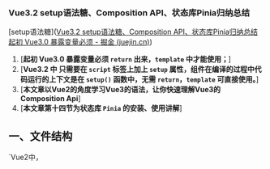 ### Vue3.2 setup语法糖、Composition API、状态库Pinia归纳总结
[setup语法糖]([Vue3.2 setup语法糖、Composition API、状态库Pinia归纳总结起初 Vue3.0 暴露变量必须 - 掘金 (juejin.cn)](https://juejin.cn/post/7006108454028836895?searchId=20240905180211C58ED26DB654E12BE83F#heading-1))

1. [**起初 Vue3.0 暴露变量必须 `return` 出来，`template` 中才能使用；**]
2. [**Vue3.2 中 只需要在 `script` 标签上加上 `setup` 属性，组件在编译的过程中代码运行的上下文是在 `setup()` 函数中，无需 `return`，`template` 可直接使用。**]
3. [**本文章以Vue2的角度学习Vue3的语法，让你快速理解Vue3的Composition Api**]
4. [**本文章第十四节为状态库 `Pinia` 的安装、使用讲解**]

## 一、文件结构
`Vue2中，<template> 标签中只能有一个根元素，在Vue3中没有此限制
```
<template>
// ...
</template>

<script setup>
// ...
</script>

<style lang="scss" scoped>
// 支持CSS变量注入v-bind(color)
</style>
```
## 二、data
```
<script setup>
  import { reactive, ref, toRefs } from 'vue' 
  
  // ref声明响应式数据，用于声明基本数据类型 
  const name = ref('Jerry') 
  // 修改 
  name.value = 'Tom' 
  
  // reactive声明响应式数据，用于声明引用数据类型 
  const state = reactive({ name: 'Jerry', sex: '男' }) 
  // 修改 
  state.name = 'Tom' 
  
  // 使用toRefs解构 
  const {name, sex} = toRefs(state) 
  // template可直接使用{{name}}、{{sex}} </script>
</script>
```

## 三、method
```
<template> 
  // 调用方法 
  <button @click='changeName'>按钮</button> 
</template> 

<script setup> 
  import { reactive } from 'vue' 

  const state = reactive({ name: 'Jery' }) 

  // 声明method方法 
  const changeName = () => { state.name = 'Tom' } 
</script>
```

## 四、computed
```
<script setup> 
	import { computed, ref } from 'vue' 
	
	const count = ref(1) 
	
	// 通过computed获得doubleCount 
	const doubleCount = computed(() => { return count.value * 2 }) 
	
	// 获取 
	console.log(doubleCount.value) 
</script>
```

## 五、watch
```
<script setup> 
	import { watch, reactive } from 'vue' 
	
	const state = reactive({ count: 1 }) 
	// 声明方法 
	const changeCount = () => { state.count = state.count * 2 } 
	// 监听count 
	watch( 
		() => state.count, 
		(newVal, oldVal) => { 
			console.log(state.count) 
			console.log(`watch监听变化前的数据：${oldVal}`) 
			console.log(`watch监听变化后的数据：${newVal}`) 
		}, 
		{ 
			immediate: true, // 立即执行 
			deep: true // 深度监听 
		} 
	) 
</script>
```

## components
 `<script setup>`引入组件将自动注册,
 > 不需要在引入组件后，通过 `components:{}`注册组件，可直接使用
 

```
<template>
	<MyComponent />
</template>

<script setup> 
	import MyComponent from './MyComponent.vue' 
	//components:{MyComponent} 不需要注册直接使用 
</script> ​
```

## 六、props父传子
> 子组件

```
<template> 
	<span>{{props.name}}</span> 
	// 可省略【props.】 
	<span>{{name}}</span> 
</template> 

<script setup> 
	// import { defineProps } from 'vue' 
	
	// defineProps在<script setup>中自动可用，无需导入 
	// 需在.eslintrc.js文件中【globals】下配置【defineProps: true】 
	
	// 声明props 
	const props = defineProps({ 
		name: { 
			type: String, 
			default: '' 
		} 
	}) 
</script>
```


> 父组件

`引入子组件，组件会自动注册`

```
<template> 
	<child name='Jerry'/> 
</template> 

<script setup> 
	// 引入子组件 
	import child from './child.vue' 
</script>
```

## 七、emit子传父
> 子组件

```
<template>
	<span>{{props.name}}</span> 
	// 可省略【props.】 
	<span>{{name}}</span> 
	<button @click='changeName'>更名</button> 
</template> 

<script setup>
	// import { defineEmits, defineProps } from 'vue' 
	
	// defineEmits和defineProps在<script setup>中自动可用，无需导入 
	// 需在.eslintrc.js文件中【globals】下配置【defineEmits: true】、【defineProps: true】 
	
	// 声明props 
	const props = defineProps({ 
		name: { 
			type: String, 
			default: '' 
		} 
	}) 
	
	// 声明事件 
	const emit = defineEmits(['updateName']) 
	
	const changeName = () => { 
		// 执行 
		emit('updateName', 'Tom') 
	} 
</script>
```

> 父组件

```
<template> 
	<child :name='state.name' @updateName='updateName'/> 
</template> 

<script setup>
	import { reactive } from 'vue' 
	// 引入子组件 
	import child from './child.vue' 
	
	const state = reactive({ name: 'Jerry' }) 
	
	// 接收子组件触发的方法 
	const updateName = (name) => { state.name = name } 
</script>
```
## 八、v-model
支持绑定多个`v-model`，`v-model` 是 `v-model:modelValue` 的简写  
绑定其他字段，如：`v-model:name`
> 子组件

```
<template> 
	<span @click="changeInfo">我叫{{ modelValue }}，今年{{ age }}岁</span> 
</template> 

<script setup> 
	// import { defineEmits, defineProps } from 'vue' 
	// defineEmits和defineProps在<script setup>中自动可用，无需导入 
	// 需在.eslintrc.js文件中【globals】下配置【defineEmits: true】、【defineProps: true】 
	
	defineProps({ 
		modelValue: String, 
		age: Number 
	}) 
	
	const emit = defineEmits(['update:modelValue', 'update:age']) 
	
	const changeInfo = () => { 
		// 触发父组件值更新 
		emit('update:modelValue', 'Tom') 
		emit('update:age', 30) 
	} 
</script>
```

> 父组件

```
<template> 
	// v-model:modelValue简写为v-model 
	// 可绑定多个v-model 
	<child 
		v-model="state.name" 
		v-model:age="state.age" 
	/> 
</template> 

<script setup> 
	import { reactive } from 'vue' 
	// 引入子组件 
	import child from './child.vue' 
	
	const state = reactive({ name: 'Jerry', age: 20 }) 
</script>
```

## 九、nextTick
```
<script setup> 
	import { nextTick } from 'vue' 
	
	nextTick(() => { 
		// ... 
	}) 
</script>
```

## 十、ref子组件实例和defineExpose
- 在标准组件写法里，子组件的数据都是默认隐式暴露给父组件的，但在 script-setup 模式下，所有数据只是默认 return 给 template 使用，不会暴露到组件外，所以父组件是无法直接通过挂载 ref 变量获取子组件的数据。
- 如果要调用子组件的数据，需要先在子组件显示的暴露出来，才能够正确的拿到，这个操作，就是由 defineExpose 来完成。

> 子组件

```
<template> 
	<span>{{state.name}}</span> 
</template> 

<script setup> 
	import { reactive, toRefs } from 'vue' 
	// defineExpose无需引入 
	// import { defineExpose, reactive, toRefs } from 'vue' 
	
	// 声明state 
	const state = reactive({ name: 'Jerry' }) 
	
	// 将方法、变量暴露给父组件使用，父组件才可通过ref API拿到子组件暴露的数据 
	defineExpose({ 
		// 解构state 
		...toRefs(state), 
		
		// 声明方法 
		changeName () { 
			state.name = 'Tom' 
		} 
	}) 
</script>
```

> 父组件

#### 1. 获取一个子组件实例
```
<template> 
	<child ref='childRef'/> 
</template> 

<script setup> 
	import { ref, nextTick } from 'vue' 
	// 引入子组件 
	import child from './child.vue' 
	
	// 子组件ref（TypeScript语法） 
	const childRef = ref<InstanceType<typeof child>>() 
	
	// nextTick 
	nextTick(() => { 
		// 获取子组件name 
		console.log(childRef.value.name) 
		
		// 执行子组件方法 
		childRef.value.changeName() 
	}) 
</script>
```

#### 2. 获取多个子组件实例：在 v-for 中获取子组件实例
这种情况仅适用于 v-for `循环数是固定的情况` ，因为如果 v-for `循环数` 在初始化之后发生改变，那么就会导致 childRefs 再一次重复添加，childRefs 中会出现重复的子组件实例

```
<template> 
	<div v-for="item in 3" :key="item"> 
		<child :ref='addChildRef'/> 
	</div> 
</template> 

<script setup> 
	// 省略... 
	
	// 子组件实例数组 
	const childRefs = ref([]) 
	
	// 通过 addChildRef 方法向 childRefs 添加子组件实例 
	const addChildRef = (el) => { 
		childRefs.value.push(el) 
	} 
</script>
```

#### 3. 获取多个子组件实例：动态 v-for 获取子组件实例
通过下标来向 childRefs 添加/修改，初始化之后，动态修改 v-for 循环数，会自动根据下标重新修改该下标对应的数据
```
<template> 
	<button @click='childNums++'></button> 
	
	<div v-for="(item, i) in childNums" :key="item"> 
		// 通过下标向 childRefs 动态添加子组件实例 
		<child :ref='(el) => childRefs[i] = el'/> 
	</div> 
	
	<button @click='childNums--'></button> 
</template> 

<script setup> 
	// 省略... 
	
	// 子组件数量 
	const childNums = ref(1) 
	
	// 子组件实例数组 
	const childRefs = ref([]) 
</script>
```

## 十、插槽slot
> 子组件

```
<template> 
	// 匿名插槽 
	<slot/> 
	
	// 具名插槽 
	<slot name='title'/> 
	
	// 作用域插槽 
	<slot name="footer" :scope="state" /> 
</template> 

<script setup> 
	import { useSlots, reactive } from 'vue' 
	
	const state = reactive({ name: '张三', age: '25岁' }) 
	
	const slots = useSlots() 
	
	// 匿名插槽使用情况 
	const defaultSlot = reactive(slots.default && slots.default().length) 
	console.log(defaultSlot) // 1 
	
	// 具名插槽使用情况 
	const titleSlot = reactive(slots.title && slots.title().length) 
	console.log(titleSlot) // 3 
</script>
```

> 父组件

```
<template> 
	<child> 
		// 匿名插槽 
		<span>我是默认插槽</span> 
		
		// 具名插槽 
		<template #title> 
			<h1>我是具名插槽</h1> 
			<h1>我是具名插槽</h1> 
			<h1>我是具名插槽</h1> 
		</template> 
		
		// 作用域插槽 
		<template #footer="{ scope }"> 
			<footer>作用域插槽——姓名：{{ scope.name }}，年龄{{ scope.age }}</footer> 
		</template> 
	</child> 
</template> 

<script setup> 
	// 引入子组件 
	import child from './child.vue' 
</script>
```

## 十二、路由useRoute和useRouter
```
<script setup> 
	import { useRoute, useRouter } from 'vue-router' 
	
	// 必须先声明调用 
	const route = useRoute() 
	const router = useRouter() 
	
	// 路由信息 
	console.log(route.query) 
	
	// 路由跳转 
	router.push('/newPage') 
</script>
```

## 十三、路由导航守卫
```
<script setup> 
	import { onBeforeRouteLeave, onBeforeRouteUpdate } from 'vue-router' 
	
	// 添加一个导航守卫，在当前组件将要离开时触发。 
	onBeforeRouteLeave((to, from, next) => { 
		next() 
	}) 
	
	// 添加一个导航守卫，在当前组件更新时触发。 
	// 在当前路由改变，但是该组件被复用时调用。 
	onBeforeRouteUpdate((to, from, next) => { 
		next() 
	}) 
</script>
```

## 十四、store
**Vue3 中的Vuex不再提供辅助函数写法**

```
<script setup> 
	import { useStore } from 'vuex' 
	import { key } from '../store/index' 
	
	// 必须先声明调用 
	const store = useStore(key) 
	
	// 获取Vuex的state 
	store.state.xxx 
	
	// 触发actions的方法 
	store.commit('fnName') 
	
	// 触发actions的方法 
	store.dispatch('fnName') 
	
	// 获取Getters 
	store.getters.xxx 
	
</script>
```

> Pinia

*全面拥抱 `Pinia` 吧！  
2021年11月24日，尤大在 Twitter 上宣布：`Pinia` 正式成为 Vue 官方的状态库，意味着 `Pinia` 就是 `Vuex 5` ，`Pinia` 的优点：  

- 同时支持 Composition Api 和 Options api 的语法；
- 去掉 mutations ，只有 state 、getters 和 actions ；
- 不支持嵌套的模块，通过组合 store 来代替；
- 更完善的 Typescript 支持；
- 清晰、显式的代码拆分；

#### 安装
```
# 使用 npm 
npm install pinia 

# 使用 yarn 
yarn add pinia
```

#### main.js 引入
```
import App from './App.vue' 
import { createApp } from 'vue' 
import { createPinia } from 'pinia' 

const app = createApp(App) 
app.use(createPinia()) 
app.mount('#app')
```

#### 配置 store.js
```
import { defineStore } from 'pinia' 

// defineStore 调用后返回一个函数，调用该函数获得 Store 实体 
export const useStore = defineStore({ 
	// id: 必须，在所有 Store 中唯一 
	id: 'globalState', 
	
	// state: 返回对象的函数 
	state: () => ({ 
		count: 1, 
		data: { 
			name: 'Jerry', 
			sex: '男' 
		} 
	}), 
	
	// getter 第一个参数是 state，是当前的状态，也可以使用 this 获取状态 
	// getter 中也可以访问其他的 getter，或者是其他的 Store 
	getters: { 
		// 通过 state 获取状态 
		doubleCount: (state) => state.count * 2, 
		// 通过 this 获取状态（注意this指向） 
		tripleCount() { 
			return this.count * 3 
		} 
	}, 

	actions: { 
		updateData (newData, count) { 
			// 使用 this 直接修改 
			this.data = { ...newData } 
			this.count = count 
			
			// 使用 $patch 修改多个值 
			this.$patch({ 
				data: { ...newData }, 
				count 
			}) 
		} 
	} 
})
```

#### 使用 store
```
<template> 
	// 获取 store 的 state 
	<p>姓名：{{store.data.name}}</p> 
	<p>性别：{{store.data.sex}}</p> 
	
	// 调用 actions 方法 / 修改 store 
	<button @click='update'>修改用户信息</button> 
	
	// 获取 getter 
	<p>获取getter：{{store.doubleCount}}</p> 
</template> 

<script setup> 
	import { useStore } from '@store/store.js' 
	
	const store = useStore() 
	
	function update () { 
		// 通过 actions 定义的方法修改 state 
		store.updateData({ name: 'Tom', sex: '女' }) 
		
		// 通过 store 直接修改 
		store.data = { name: 'Tom', sex: '女' } 
		
		// 同时改变多个状态 
		store.$patch((state) => { 
			state.data = { name: 'Tom', sex: '女' } 
			state.count = 2 
		}) 
	} 
</script> 

<style lang="scss" scoped> 
</style>
```

#### 其他方法

> **替换整个 state**

`$state` 可以让你通过将 `store` 的属性设置为新对象来替换 `store` 的整个 `state`

```
const store = useStore() 
store.$state = { 
	name: 'Bob', 
	sex: '男' 
}
```
> **重置状态**

调用 `store` 上的 `$reset()` 方法将状态重置为初始值
```
const store = useStore() 
store.$reset()
```

## 十五、生命周期

通过在生命周期钩子前面加上 “on” 来访问组件的生命周期钩子。

下表包含如何在 Option API 和 setup() 内部调用生命周期钩子

| **Option API**  | **setup中**        |
| --------------- | ----------------- |
| beforeCreate    | 不需要               |
| created         | 不需要               |
| beforeMount     | onBeforeMount     |
| mounted         | onMounted         |
| beforeUpdate    | onBeforeUpdate    |
| updated         | onUpdated         |
| beforeUnmount   | onBeforeUnmount   |
| unmounted       | onUnmounted       |
| errorCaptured   | onErrorCaptured   |
| renderTracked   | onRenderTracked   |
| renderTriggered | onRenderTriggered |
| activated       | onActivated       |
| deactivated     | onDeactivated     |

## 十六、原型绑定与组件内使用

> main.js

```
import { createApp } from 'vue' 
import App from './App.vue' 

const app = createApp(App) 

// 获取原型 
const prototype = app.config.globalProperties 

// 绑定参数 
prototype.name = 'Jerry'
```

> 组件内使用

```
<script setup> 
	import { getCurrentInstance } from 'vue' 
	
	// 获取原型 | this
	const { proxy } = getCurrentInstance() 
	
	// 输出 
	console.log(proxy.name) 
</script>
```

## 十七、v-bind() CSS变量注入

```
<template> 
	<span>Jerry</span> 
</template> 

<script setup> 
	import { ref, reactive } from 'vue' 
	
	// prop接收样式 
	const props = defineProps({ 
		border: { 
			type: String, 
			default: '1px solid yellow' 
		} 
	}) 
	
	// 常量声明样式 
	const background = 'red' 
	
	// 响应式数据声明样式 
	const color = ref('blue') 
	const style = reactive({ 
		opacity: '0.8' 
	}) 
</script> 

<style lang="scss" scoped> 
span { 
	// 使用常量声明的样式 
	background: v-bind(background); 
	
	// 使用响应式数据声明的样式 
	color: v-bind(color); 
	opacity: v-bind('style.opacity'); 
	
	// 使用prop接收的样式 
	border: v-bind('props.border'); 
} 
</style>
```

## 十八、provide和inject

> 父组件
```
<template> 
	<child /> 
</template> 

<script setup> 
	import { ref, watch, provide } from 'vue' 
	
	// 引入子组件 
	import child from './child.vue' 
	
	let name = ref('Jerry') 
	
	// 声明provide 
	provide('provideState', { 
		name, 
		changeName: () => { 
			name.value = 'Tom' 
		} 
	}) 
	
	// 监听name改变 
	watch(name, () => { 
		console.log(`name变成了${name}`) 
		
		setTimeout(() => { 
			console.log(name.value) // Tom 
		}, 1000) 
	}) 
</script>
```

> 子组件

```
<script setup> 
	import { inject } from 'vue' 
	
	// 注入，第二个参数为默认值 
	const provideState = inject('provideState', {}) 
	
	// 子组件触发name改变 
	provideState.changeName() 
</script>
```

## 十九、自定义指令
Vue3相较于Vue2的自定义声明方法有些不同

```
const app = createApp({}) 

// 使 v-demo 在所有组件中都可用 
app.directive('demo', { 
	// 在绑定元素的 attribute 前或事件监听器应用前调用 
	created(el, binding, vnode, prevVnode) {}, 
	
	// 在元素被插入到 DOM 前调用 
	beforeMount(el, binding, vnode, prevVnode) {}, 
	
	// 在绑定元素的父组件 
	// 及他自己的所有子节点都挂载完成后调用 
	mounted(el, binding, vnode, prevVnode) {}, 
	
	// 绑定元素的父组件更新前调用 
	beforeUpdate(el, binding, vnode, prevVnode) {}, 
	
	// 在绑定元素的父组件 
	// 及他自己的所有子节点都更新后调用 
	updated(el, binding, vnode, prevVnode) {}, 
	
	// 绑定元素的父组件卸载前调用 
	beforeUnmount(el, binding, vnode, prevVnode) {}, 
	
	// 绑定元素的父组件卸载后调用 
	unmounted(el, binding, vnode, prevVnode) {} 
})
```

比如实现一个默认密文身份证号，点击才展示的指令

```
app.directive('ciphertext', { 
	created: (el: any) => { 
		console.log(el, 1111) 
		el.style.cursor = 'pointer' 
		const value = el.innerText 
		
		if (!value || value === 'null' || value === '--') { 
			el.innerText = '--' 
		} else { 
			el.setAttribute('title', '点击查看') 
			el.innerText = hideText(value) 
			el.addEventListener('click', () => { 
				if (el.innerText.indexOf('*') > -1) { 
					el.innerText = value 
				} else { 
					el.innerText = hideText(value) 
				} 
			}) 
		} 
	} 
}) 

<span v-ciphertext>{{idNumber}}</span>
```

## 二十、对 await 的支持
不必再配合 async 就可以直接使用 await 了，这种情况下，组件的 setup 会自动变成 async setup 。

```
<script setup> 
	const post = await fetch('/api').then(() => {}) 
</script>
```

## 二十一、定义组件的name

用单独的`<script>`块来定义

```
<script> 
	export default { 
		name: 'ComponentName', 
	} 
</script>
```

更优雅的方式，安装插件：`vite-plugin-vue-setup-extend`，就可以按以下方式定义name了

#### 配置 `vite.config.ts`

```
import { defineConfig } from 'vite' 
import VueSetupExtend from 'vite-plugin-vue-setup-extend' 

export default defineConfig({ 
	plugins: [VueSetupExtend()] 
})
```

#### 使用

```
<script setup name="ComponentName"> 
	// todo 
</script>
```


### 语法糖其他功能

- `useSlots` 和 `useAttrs` （**少用**，由于大部分人是SFC模式开发，在`<template/>`通过`<slot/>`标签就可以渲染插槽）

    > 如果需要在`script-setup`中使用 `slots` 和 `attrs` 需要用`useSlots` 和 `useAttrs`替代
    > 
    > 需要引入：`import { useSlots ,useAttrs } form 'vue'`
    > 
    > 在`<template/>`中通过 `$slots` 和 `$attrs` 来访问更方便（attrs用来获取父组件中非props的传递到子组件的参数/方法，attrs 用来获取父组件中非props的传递到子组件的参数/方法，attrs用来获取父组件中非props的传递到子组件的参数/方法，slots可以获取父组件中插槽传递的虚拟dom对象，在SFC模式应该用处不大，在JSX /TSX使用比较多）

useSlots或许在JSX/TSX下更实用

[想使用JSX语法在vite需要下载相关jsx的plugins才能识别jsx](https://link.juejin.cn/?target=https%3A%2F%2Fblog.csdn.net%2FAg_wenbi%2Farticle%2Fdetails%2F122210248 "https://blog.csdn.net/Ag_wenbi/article/details/122210248")

useSlots 可以获取父组件传递过来插槽的虚拟dom对象，可以用来渲染插槽内容

```
<script lang='jsx'> 
	import { defineComponent, useSlots } from "vue"; 
	
	export default defineComponent({  
		setup() {
			// 获取插槽数据
			const slots = useSlots();
			
			// 渲染组件
			return () => (
				<div>
					{slots.default?slots.default():''}
					{slots.title?slots.title():''}
				</div>
			);
		},
	});
</script>
```

大部分人是[SFC模式](https://link.juejin.cn/?target=)开发，在`<template/>`通过`<slot/>`标签就可以渲染插槽，这种JSX 的写法应该是很少人会使用的
